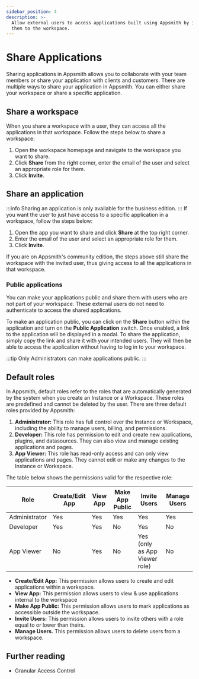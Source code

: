 ```yaml
---
sidebar_position: 4
description: >-
  Allow external users to access applications built using Appsmith by inviting
  them to the workspace.
---
```


# Share Applications

Sharing applications in Appsmith allows you to collaborate with your team members or share your application with clients and customers. There are multiple ways to share your application in Appsmith. You can either share your workspace or share a specific application.

## Share a workspace

When you share a workspace with a user, they can access all the applications in that workspace. Follow the steps below to share a workspace:
1. Open the workspace homepage and navigate to the workspace you want to share.
2. Click **Share** from the right corner, enter the email of the user and select an appropriate role for them.
3. Click **Invite**.

## Share an application

:::info
Sharing an application is only available for the business edition.
:::
If you want the user to just have access to a specific application in a workspace, follow the steps below:

1. Open the app you want to share and click **Share** at the top right corner.
2. Enter the email of the user and select an appropriate role for them.
3. Click **Invite**.

If you are on Appsmith's community edition, the steps above still share the workspace with the invited user, thus giving access to all the applications in that workspace.

### Public applications

You can make your applications public and share them with users who are not part of your workspace. These external users do not need to authenticate to access the shared applications.

To make an application public, you can click on the **Share** button within the application and turn on the **Public Application** switch. Once enabled, a link to the application will be displayed in a modal. To share the application, simply copy the link and share it with your intended users. They will then be able to access the application without having to log in to your workspace.

:::tip
Only Administrators can make applications public.
:::

## Default roles

In Appsmith, default roles refer to the roles that are automatically generated by the system when you create an Instance or a Workspace. These roles are predefined and cannot be deleted by the user. There are three default roles provided by Appsmith:

1. **Administrator:** This role has full control over the Instance or Workspace, including the ability to manage users, billing, and permissions.
2. **Developer:** This role has permission to edit and create new applications, plugins, and datasources. They can also view and manage existing applications and pages.
3. **App Viewer:** This role has read-only access and can only view applications and pages. They cannot edit or make any changes to the Instance or Workspace.

The table below shows the permissions valid for the respective role:

|Role|	Create/Edit App |	View App | Make App Public | Invite Users | Manage Users |
|----|------------------|----------|-----------------|--------------|--------------|
| Administrator |	Yes |	Yes |	Yes |	Yes |	Yes |
|Developer |	Yes|	Yes|	No|	Yes|	No|
|App Viewer|	No|	Yes|	No|	Yes (only as App Viewer role)|	No|


* **Create/Edit App:** This permission allows users to create and edit applications within a workspace.
* **View App:** This permission allows users to view & use applications internal to the workspace
* **Make App Public:** This permission allows users to mark applications as accessible outside the workspace.
* **Invite Users:** This permission allows users to invite others with a role equal to or lower than theirs.
* **Manage Users.** This permission allows users to delete users from a workspace.

## Further reading

- Granular Access Control